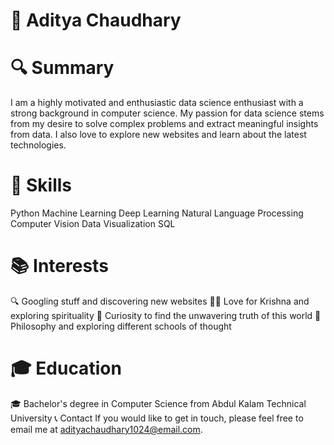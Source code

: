 # 🙏 Aditya Chaudhary
# 🔍 Summary

I am a highly motivated and enthusiastic data science enthusiast with a strong background in computer science. My passion for data science stems from my desire to solve complex problems and extract meaningful insights from data. I also love to explore new websites and learn about the latest technologies.

# 🚀 Skills
Python
Machine Learning
Deep Learning
Natural Language Processing
Computer Vision
Data Visualization
SQL

# 📚 Interests
🔍 Googling stuff and discovering new websites
🧘‍♂️ Love for Krishna and exploring spirituality
🤔 Curiosity to find the unwavering truth of this world
📖 Philosophy and exploring different schools of thought

# 🎓 Education

🎓 Bachelor's degree in Computer Science from Abdul Kalam Technical University
📞 Contact
If you would like to get in touch, please feel free to email me at adityachaudhary1024@email.com.
